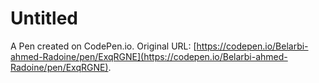 # Untitled

A Pen created on CodePen.io. Original URL: [https://codepen.io/Belarbi-ahmed-Radoine/pen/ExqRGNE](https://codepen.io/Belarbi-ahmed-Radoine/pen/ExqRGNE).

